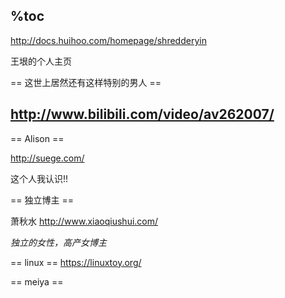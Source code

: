 %toc
--------
http://docs.huihoo.com/homepage/shredderyin

王垠的个人主页


== 这世上居然还有这样特别的男人 ==

http://www.bilibili.com/video/av262007/
--------------

== Alison ==

http://suege.com/

这个人我认识!!

== 独立博主 ==

萧秋水
http://www.xiaoqiushui.com/

*独立的女性，高产女博主*


== linux ==
https://linuxtoy.org/

== meiya ==

